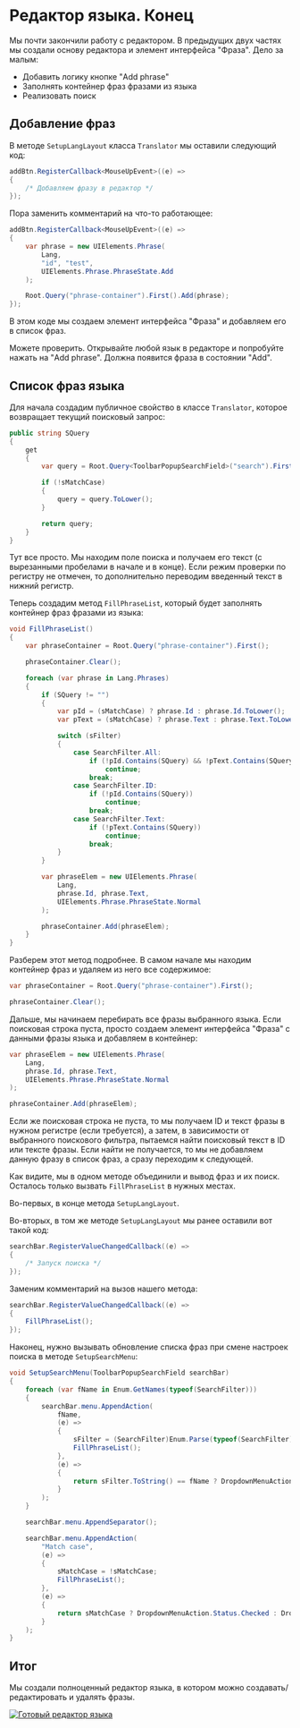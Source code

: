 # Редактор языка. Конец

Мы почти закончили работу с редактором. В предыдущих двух частях мы создали основу редактора и элемент интерфейса "Фраза". Дело за малым:

* Добавить логику кнопке "Add phrase"
* Заполнять контейнер фраз фразами из языка
* Реализовать поиск

## Добавление фраз

В методе `SetupLangLayout` класса `Translator` мы оставили следующий код:

```csharp
addBtn.RegisterCallback<MouseUpEvent>((e) =>
{
    /* Добавляем фразу в редактор */
});
```

Пора заменить комментарий на что-то работающее:

```csharp
addBtn.RegisterCallback<MouseUpEvent>((e) =>
{
    var phrase = new UIElements.Phrase(
        Lang,
        "id", "test",
        UIElements.Phrase.PhraseState.Add
    );

    Root.Query("phrase-container").First().Add(phrase);
});
```

В этом коде мы создаем элемент интерфейса "Фраза" и добавляем его в список фраз.

Можете проверить. Открывайте любой язык в редакторе и попробуйте нажать на "Add phrase". Должна появится фраза в состоянии "Add".

## Список фраз языка

Для начала создадим публичное свойство в классе `Translator`, которое возвращает текущий поисковый запрос:

```csharp
public string SQuery
{
    get
    {
        var query = Root.Query<ToolbarPopupSearchField>("search").First().value.TrimEnd();

        if (!sMatchCase)
        {
            query = query.ToLower();
        }

        return query;
    }
}
```

Тут все просто. Мы находим поле поиска и получаем его текст (с вырезанными пробелами в начале и в конце). Если режим проверки по регистру не отмечен, то дополнительно переводим введенный текст в нижний регистр.

Теперь создадим метод `FillPhraseList`, который будет заполнять контейнер фраз фразами из языка:

```csharp
void FillPhraseList()
{
    var phraseContainer = Root.Query("phrase-container").First();

    phraseContainer.Clear();

    foreach (var phrase in Lang.Phrases)
    {
        if (SQuery != "")
        {
            var pId = (sMatchCase) ? phrase.Id : phrase.Id.ToLower();
            var pText = (sMatchCase) ? phrase.Text : phrase.Text.ToLower();

            switch (sFilter)
            {
                case SearchFilter.All:
                    if (!pId.Contains(SQuery) && !pText.Contains(SQuery))
                        continue;
                    break;
                case SearchFilter.ID:
                    if (!pId.Contains(SQuery))
                        continue;
                    break;
                case SearchFilter.Text:
                    if (!pText.Contains(SQuery))
                        continue;
                    break;
            }
        }

        var phraseElem = new UIElements.Phrase(
            Lang,
            phrase.Id, phrase.Text,
            UIElements.Phrase.PhraseState.Normal
        );

        phraseContainer.Add(phraseElem);
    }
}
```

Разберем этот метод подробнее. В самом начале мы находим контейнер фраз и удаляем из него все содержимое:

```csharp
var phraseContainer = Root.Query("phrase-container").First();

phraseContainer.Clear();
```

Дальше, мы начинаем перебирать все фразы выбранного языка. Если поисковая строка пуста, просто создаем элемент интерфейса "Фраза" с данными фразы языка и добавляем в контейнер:

```csharp
var phraseElem = new UIElements.Phrase(
    Lang,
    phrase.Id, phrase.Text,
    UIElements.Phrase.PhraseState.Normal
);

phraseContainer.Add(phraseElem);
```

Если же поисковая строка не пуста, то мы получаем ID и текст фразы в нужном регистре (если требуется), а затем, в зависимости от выбранного поискового фильтра, пытаемся найти поисковый текст в ID или тексте фразы. Если найти не получается, то мы не добавляем данную фразу в список фраз, а сразу переходим к следующей.

Как видите, мы в одном методе объединили и вывод фраз и их поиск. Осталось только вызвать `FillPhraseList` в нужных местах.

Во-первых, в конце метода `SetupLangLayout`.

Во-вторых, в том же методе `SetupLangLayout` мы ранее оставили вот такой код:

```csharp
searchBar.RegisterValueChangedCallback((e) =>
{
    /* Запуск поиска */
});
```

Заменим комментарий на вызов нашего метода:

```csharp
searchBar.RegisterValueChangedCallback((e) =>
{
    FillPhraseList();
});
```

Наконец, нужно вызывать обновление списка фраз при смене настроек поиска в методе `SetupSearchMenu`:

```csharp hl_lines="10 26"
void SetupSearchMenu(ToolbarPopupSearchField searchBar)
{
    foreach (var fName in Enum.GetNames(typeof(SearchFilter)))
    {
        searchBar.menu.AppendAction(
            fName,
            (e) => 
            { 
                sFilter = (SearchFilter)Enum.Parse(typeof(SearchFilter), fName);
                FillPhraseList();
            },
            (e) => 
            { 
                return sFilter.ToString() == fName ? DropdownMenuAction.Status.Checked : DropdownMenuAction.Status.Normal; 
            }
        );
    }

    searchBar.menu.AppendSeparator();

    searchBar.menu.AppendAction(
        "Match case",
        (e) => 
        {
            sMatchCase = !sMatchCase;
            FillPhraseList();
        },
        (e) =>
        {
            return sMatchCase ? DropdownMenuAction.Status.Checked : DropdownMenuAction.Status.Normal;
        }
    );
}
```

## Итог

Мы создали полноценный редактор языка, в котором можно создавать/редактировать и удалять фразы.

[![Готовый редактор языка](images/ready-translator.png)](images/ready-translator.png)